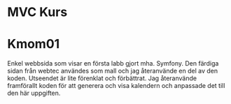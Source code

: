 # **MVC Kurs**

# Kmom01  

Enkel webbsida som visar en första labb gjort mha. Symfony. Den färdiga sidan från webtec användes som mall och jag återanvände en del av den koden. Utseendet är lite förenklat och förbättrat.
Jag återanvände framförallt koden för att generera och visa kalendern och anpassade det till den här uppgiften.
